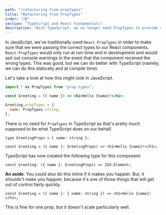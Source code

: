 ```yaml
---
path: "/refactoring-from-proptypes"
title: "Refactoring from PropTypes"
order: "2B"
section: "TypeScript and React Fundamentals"
description: "With TypeScript, we no longer need PropTypes to provide safety in our application."
---
```


In JavaScript, we've traditionally used `React.PropTypes` in order to make sure that we were passing the correct types to our React components. `React.PropTypes` would only run at run-time and in development and would spit out console warnings in the event that the component recieved the wrong types. This was good, but we can do better with TypeScript (namely, we can do this statically and at compile time).

Let's take a look at how this might look in JavaScript.

```jsx
import * as PropTypes from "prop-types";

const Greeting = ({ name }) => <h1>Hello {name}!</h1>;

Greeting.propTypes = {
  name: PropTypes.string,
};
```

There is no need for `PropTypes` in TypeScript as that's pretty much supposed to be what TypeScript does on our behalf.

```tsx
type GreetingProps = { name: string };

const Greeting = ({ name }: GreetingProps) => <h1>Hello {name}!</h1>;
```

TypeScript has now created the following type for this component:

```tsx
const Greeting: ({ name }: GreetingProps) => JSX.Element;
```

**An aside**: You could also do this inline if it makes you happier. But, it shouldn't make you happier, because it's one of those things that will get out of control fairly quickly.

```tsx
const Greeting = ({ name }: { name: string }) => <h1>Hello {name}!</h1>;
```

This is fine for one prop, but it doesn't scale particularly well.
